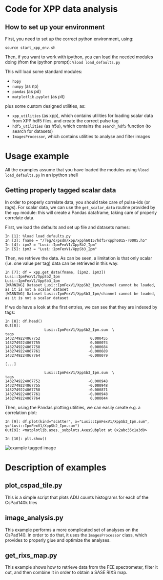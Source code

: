 # Code for XPP data analysis

## How to set up your environment

First, you need to set up the correct python environment, using:

```
source start_xpp_env.sh
```

Then, if you want to work with ipython, you can load the needed modules doing (from the ipython prompt): `%load load_defaults.py`

This will load some standard modules:

* `h5py`
* `numpy` (as np)
* `pandas` (as pd)
* `matplotlib.pyplot` (as plt)

plus some custom designed utilities, as:

* `xpp_utilities` (as xpp), which contains utilities for loading scalar data from XPP hdf5 files, and create the correct pulse tag
* `hdf5_utilities` (as h5u), which contains the `search_hdf5` function (to search for datasets)
* `ImagesProcessor`, which contains utilities to analyse and filter images


# Usage example

All the examples assume that you have loaded the modules using `%load load_defaults.py` in an ipython shell

## Getting properly tagged scalar data

In order to properly correlate data, you should take care of pulse-ids (or _tags_). For scalar data, we can use the `get_scalar_data` routine provided by the `xpp` module: this will create a Pandas dataframe, taking care of properly correlate data. 

First, we load the defaults and set up file and datasets names:
```
In [1]: %load load_defaults.py
In [3]: fname = "/reg/d/psdm/xpp/xpph6015/hdf5/xpph6015-r0005.h5"
In [4]: ipm2 = "Lusi::IpmFexV1/XppSb2_Ipm"
In [5]: ipm3 = "Lusi::IpmFexV1/XppSb3_Ipm"
```

Then, we retrieve the data. As can be seen, a limitation is that only scalar (i.e. one value per tag) data can be retrieved in this way:
```
In [7]: df = xpp.get_data(fname, [ipm2, ipm3])
Lusi::IpmFexV1/XppSb2_Ipm
Lusi::IpmFexV1/XppSb3_Ipm
[WARNING] Dataset Lusi::IpmFexV1/XppSb2_Ipm/channel cannot be loaded, as it is not a scalar dataset
[WARNING] Dataset Lusi::IpmFexV1/XppSb3_Ipm/channel cannot be loaded, as it is not a scalar dataset
```

If we do have a look at the first entries, we can see that they are indexed by tags:
```
In [8]: df.head()
Out[8]: 
                  Lusi::IpmFexV1/XppSb2_Ipm.sum  \
tags                                              
1432749224067752                       0.000455   
1432749224067755                       0.000074   
1432749224067758                       0.000684   
1432749224067761                      -0.000689   
1432749224067764                      -0.000079   

[...]

                  Lusi::IpmFexV1/XppSb3_Ipm.sum  \
tags                                              
1432749224067752                      -0.000948   
1432749224067755                      -0.000948   
1432749224067758                      -0.000871   
1432749224067761                      -0.000948   
1432749224067764                       0.000044   
```

Then, using the Pandas plotting utilities, we can easily create e.g. a correlation plot:
```
In [9]: df.plot(kind="scatter", x="Lusi::IpmFexV1/XppSb3_Ipm.sum", y="Lusi::IpmFexV1/XppSb2_Ipm.sum")
Out[9]: <matplotlib.axes._subplots.AxesSubplot at 0x2abc35c1a3d0>

In [10]: plt.show()
```
![example tagged image](https://cloud.githubusercontent.com/assets/4245111/7851213/e4a12d2a-04a0-11e5-8aa4-67c927a17257.png)

# Description of examples

## plot_cspad_tile.py

This is a simple script that plots ADU counts histograms for each of the CsPad140k tiles

## image_analysis.py

This example performs a more complicated set of analyses on the CsPad140. In order to do that, it uses the `ImagesProcessor` class, which provides to properly glue and optimize the analyses. 

## get_rixs_map.py

This example shows how to retrieve data from the FEE spectrometer, filter it out, and then combine it in order to obtain a SASE RIXS map.


